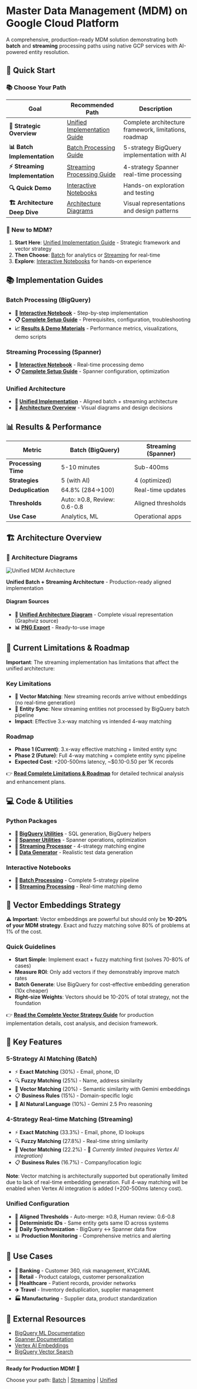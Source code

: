 # Master Data Management (MDM) on Google Cloud Platform

A comprehensive, production-ready MDM solution demonstrating both **batch** and **streaming** processing paths using native GCP services with AI-powered entity resolution.

## 🚀 Quick Start

### **📚 Choose Your Path**

| Goal | Recommended Path | Description |
|------|------------------|-------------|
| **🎯 Strategic Overview** | [Unified Implementation Guide](./mdm_unified_implementation.md) | Complete architecture framework, limitations, roadmap |
| **📊 Batch Implementation** | [Batch Processing Guide](./batch_mdm_gcp/MDM_BATCH_PROCESSING.md) | 5-strategy BigQuery implementation with AI |
| **⚡ Streaming Implementation** | [Streaming Processing Guide](./streaming_mdm_gcp/MDM_STREAMING_PROCESSING.md) | 4-strategy Spanner real-time processing |
| **🔍 Quick Demo** | [Interactive Notebooks](#interactive-notebooks) | Hands-on exploration and testing |
| **🏗️ Architecture Deep Dive** | [Architecture Diagrams](#architecture-diagrams) | Visual representations and design patterns |

### **🎯 New to MDM?**
1. **Start Here**: [Unified Implementation Guide](./mdm_unified_implementation.md) - Strategic framework and vector strategy
2. **Then Choose**: [Batch](./batch_mdm_gcp/MDM_BATCH_PROCESSING.md) for analytics or [Streaming](./streaming_mdm_gcp/MDM_STREAMING_PROCESSING.md) for real-time
3. **Explore**: [Interactive Notebooks](#interactive-notebooks) for hands-on experience

## 📚 Implementation Guides

### **Batch Processing (BigQuery)**
- **📓 [Interactive Notebook](./batch_mdm_gcp/mdm_batch_processing.ipynb)** - Step-by-step implementation
- **📋 [Complete Setup Guide](./batch_mdm_gcp/MDM_BATCH_PROCESSING.md)** - Prerequisites, configuration, troubleshooting
- **📈 [Results & Demo Materials](./batch_mdm_gcp/MDM_BATCH_RESULTS.md)** - Performance metrics, visualizations, demo scripts

### **Streaming Processing (Spanner)**
- **📓 [Interactive Notebook](./streaming_mdm_gcp/streaming_mdm_processing.ipynb)** - Real-time processing demo
- **📋 [Complete Setup Guide](./streaming_mdm_gcp/MDM_STREAMING_PROCESSING.md)** - Spanner configuration, optimization

### **Unified Architecture**
- **🔄 [Unified Implementation](./mdm_unified_implementation.md)** - Aligned batch + streaming architecture
- **🎯 [Architecture Overview](#architecture-overview)** - Visual diagrams and design decisions

## 📊 Results & Performance

| Metric | Batch (BigQuery) | Streaming (Spanner) |
|--------|------------------|---------------------|
| **Processing Time** | 5-10 minutes | Sub-400ms |
| **Strategies** | 5 (with AI) | 4 (optimized) |
| **Deduplication** | 64.8% (284→100) | Real-time updates |
| **Thresholds** | Auto: ≥0.8, Review: 0.6-0.8 | Aligned thresholds |
| **Use Case** | Analytics, ML | Operational apps |

## 🏗️ Architecture Overview

### **🎨 Architecture Diagrams**

![Unified MDM Architecture](images/mdm_unified_matching.png)

**Unified Batch + Streaming Architecture** - Production-ready aligned implementation

#### **Diagram Sources**
- **🔄 [Unified Architecture Diagram](./mdm_unified_matching.dot)** - Complete visual representation (Graphviz source)
- **📊 [PNG Export](./images/mdm_unified_matching.png)** - Ready-to-use image

## 🚧 **Current Limitations & Roadmap**

**Important**: The streaming implementation has limitations that affect the unified architecture:

### **Key Limitations**
- 🚧 **Vector Matching**: New streaming records arrive without embeddings (no real-time generation)
- 🚧 **Entity Sync**: New streaming entities not processed by BigQuery batch pipeline
- **Impact**: Effective 3.x-way matching vs intended 4-way matching

### **Roadmap**
- **Phase 1 (Current)**: 3.x-way effective matching + limited entity sync
- **Phase 2 (Future)**: Full 4-way matching + complete entity sync pipeline
- **Expected Cost**: +200-500ms latency, ~$0.10-0.50 per 1K records

👉 **[Read Complete Limitations & Roadmap](./mdm_unified_implementation.md#current-streaming-limitations)** for detailed technical analysis and enhancement plans.

## 💻 Code & Utilities

### **Python Packages**
- **🔧 [BigQuery Utilities](./batch_mdm_gcp/bigquery_utils.py)** - SQL generation, BigQuery helpers
- **🔧 [Spanner Utilities](./streaming_mdm_gcp/spanner_utils.py)** - Spanner operations, optimization
- **🔧 [Streaming Processor](./streaming_mdm_gcp/streaming_processor.py)** - 4-strategy matching engine
- **🔧 [Data Generator](./batch_mdm_gcp/data_generator.py)** - Realistic test data generation

### **Interactive Notebooks**
- **📓 [Batch Processing](./batch_mdm_gcp/mdm_batch_processing.ipynb)** - Complete 5-strategy pipeline
- **📓 [Streaming Processing](./streaming_mdm_gcp/streaming_mdm_processing.ipynb)** - Real-time matching demo

## 🧮 Vector Embeddings Strategy

**⚠️ Important**: Vector embeddings are powerful but should only be **10-20% of your MDM strategy**.
Exact and fuzzy matching solve 80% of problems at 1% of the cost.

### Quick Guidelines
- **Start Simple**: Implement exact + fuzzy matching first (solves 70-80% of cases)
- **Measure ROI**: Only add vectors if they demonstrably improve match rates
- **Batch Generate**: Use BigQuery for cost-effective embedding generation (10x cheaper)
- **Right-size Weights**: Vectors should be 10-20% of total strategy, not the foundation

👉 **[Read the Complete Vector Strategy Guide](./mdm_unified_implementation.md#vector-embeddings-strategy-dont-overcomplicate)** for production implementation details, cost analysis, and decision framework.

## 🎯 Key Features

### **5-Strategy AI Matching (Batch)**
- ⚡ **Exact Matching** (30%) - Email, phone, ID
- 🔍 **Fuzzy Matching** (25%) - Name, address similarity
- 🧮 **Vector Matching** (20%) - Semantic similarity with Gemini embeddings
- 📋 **Business Rules** (15%) - Domain-specific logic
- 🤖 **AI Natural Language** (10%) - Gemini 2.5 Pro reasoning

### **4-Strategy Real-time Matching (Streaming)**
- ⚡ **Exact Matching** (33.3%) - Email, phone, ID lookups
- 🔍 **Fuzzy Matching** (27.8%) - Real-time string similarity
- 🧮 **Vector Matching** (22.2%) - 🚧 *Currently limited (requires Vertex AI integration)*
- 📋 **Business Rules** (16.7%) - Company/location logic

**Note**: Vector matching is architecturally supported but operationally limited due to lack of real-time embedding generation. Full 4-way matching will be enabled when Vertex AI integration is added (+200-500ms latency cost).

### **Unified Configuration**
- 🎯 **Aligned Thresholds** - Auto-merge: ≥0.8, Human review: 0.6-0.8
- 🔑 **Deterministic IDs** - Same entity gets same ID across systems
- 🔄 **Daily Synchronization** - BigQuery ↔ Spanner data flow
- 📊 **Production Monitoring** - Comprehensive metrics and alerting

## 🚀 Use Cases

- **🏦 Banking** - Customer 360, risk management, KYC/AML
- **🛒 Retail** - Product catalogs, customer personalization
- **🏥 Healthcare** - Patient records, provider networks
- **✈️ Travel** - Inventory deduplication, supplier management
- **🏭 Manufacturing** - Supplier data, product standardization

## 📖 External Resources

- [BigQuery ML Documentation](https://cloud.google.com/bigquery-ml/docs)
- [Spanner Documentation](https://cloud.google.com/spanner/docs)
- [Vertex AI Embeddings](https://cloud.google.com/vertex-ai/docs/generative-ai/embeddings/get-text-embeddings)
- [BigQuery Vector Search](https://cloud.google.com/bigquery/docs/vector-search-intro)

---

**Ready for Production MDM! 🎯**

Choose your path: [Batch](./batch_mdm_gcp/MDM_BATCH_PROCESSING.md) | [Streaming](./streaming_mdm_gcp/MDM_STREAMING_PROCESSING.md) | [Unified](./mdm_unified_implementation.md)
